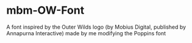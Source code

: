 # mbm-OW-Font
A font inspired by the Outer Wilds logo (by Mobius Digital, published by Annapurna Interactive) made by me modifying the Poppins font
